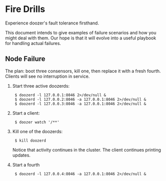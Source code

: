 # Fire Drills

Experience doozer's fault tolerance firsthand.

This document intends to give examples of failure
scenarios and how you might deal with them. Our hope
is that it will evolve into a useful playbook for
handling actual failures.

## Node Failure

The plan: boot three consensors, kill one, then replace it with
a fresh fourth. Clients will see no interruption in service.

1. Start three active doozerds:

        $ doozerd -l 127.0.0.1:8046 2>/dev/null &
        $ doozerd -l 127.0.0.2:8046 -a 127.0.0.1:8046 2>/dev/null &
        $ doozerd -l 127.0.0.3:8046 -a 127.0.0.1:8046 2>/dev/null &

2. Start a client:

        $ doozer watch '/**'

3. Kill one of the doozerds:

        $ kill doozerd

    Notice that activity continues in the cluster. The client
    continues printing updates.

4. Start a fourth

        $ doozerd -l 127.0.0.4:8046 -a 127.0.0.1:8046 2>/dev/null &

